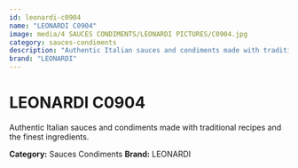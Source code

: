 ```yaml
---
id: leonardi-c0904
name: "LEONARDI C0904"
image: media/4 SAUCES CONDIMENTS/LEONARDI PICTURES/C0904.jpg
category: sauces-condiments
description: "Authentic Italian sauces and condiments made with traditional recipes and the finest ingredients."
brand: "LEONARDI"
---
```


# LEONARDI C0904

Authentic Italian sauces and condiments made with traditional recipes and the finest ingredients.

**Category:** Sauces Condiments
**Brand:** LEONARDI
